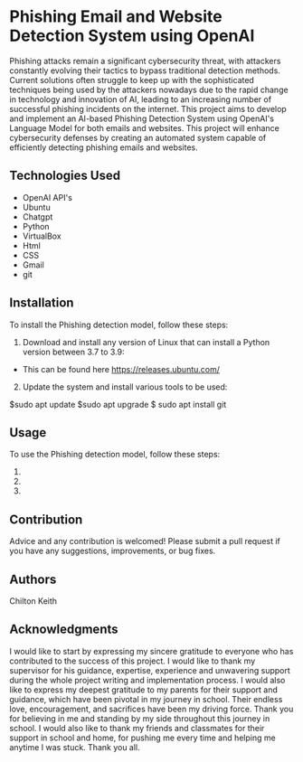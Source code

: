 # Phishing Email and Website Detection System using OpenAI 
Phishing attacks remain a significant cybersecurity threat, with attackers constantly evolving their tactics to bypass traditional detection methods. Current solutions often struggle to keep up with the sophisticated techniques being used by the attackers nowadays due to the rapid change in technology and innovation of AI, leading to an increasing number of successful phishing incidents on the internet. 
This project aims to develop and implement an AI-based Phishing Detection System using OpenAI's Language Model for both emails and websites. This project will enhance cybersecurity defenses by creating an automated system capable of efficiently detecting phishing emails and websites.
## Technologies Used
- OpenAI API's
- Ubuntu
- Chatgpt
- Python
- VirtualBox
- Html
- CSS
- Gmail
- git
## Installation
To install the Phishing detection model, follow these steps:
1. Download and install any version of Linux that can install a Python version between 3.7 to 3.9:

* This can be found here https://releases.ubuntu.com/

2. Update the system and install various tools to be used:


$sudo apt update
$sudo apt upgrade
$ sudo apt install git




## Usage
To use the Phishing detection model, follow these steps:

1. 
2.
3.

## Contribution
Advice and any contribution is welcomed! 
Please submit a pull request if you have any suggestions, improvements, or bug fixes.

## Authors 
Chilton Keith 

## Acknowledgments
I would like to start by expressing my sincere gratitude to everyone who has contributed to the success of this project. I would like to thank my supervisor for his guidance, expertise, experience and unwavering support during the whole project writing and implementation process. I would also like to express my deepest gratitude to my parents for their support and guidance, which have been pivotal in my journey in school. Their endless love, encouragement, and sacrifices have been my driving force. Thank you for believing in me and standing by my side throughout this journey in school. I would also like to thank my friends and classmates for their support in school and home, for pushing me every time and helping me anytime I was stuck. Thank you all.
